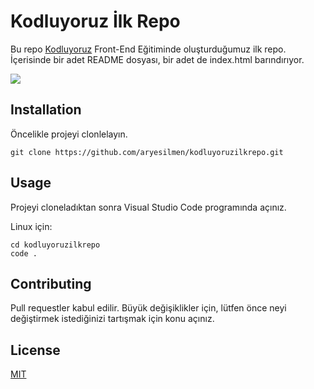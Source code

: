 # Kodluyoruz İlk Repo
Bu repo [Kodluyoruz](https://www.kodluyoruz.org) Front-End Eğitiminde oluşturduğumuz ilk repo. İçerisinde bir adet README dosyası, bir adet de index.html barındırıyor.

![](https://drive.google.com/file/d/12LF50FsqPgfo3mdmaCJVPus2ZhOZTMa8/view?usp=sharing)

## Installation

Öncelikle projeyi clonlelayın.



`git clone https://github.com/aryesilmen/kodluyoruzilkrepo.git`



## Usage

Projeyi cloneladıktan sonra Visual Studio Code programında açınız.

Linux için:

```
cd kodluyoruzilkrepo
code .
```



## Contributing



Pull requestler kabul edilir. Büyük değişiklikler için, lütfen önce neyi değiştirmek istediğinizi tartışmak için konu açınız.



## License

[MIT](https://choosealicense.com/licenses/mit/#)

